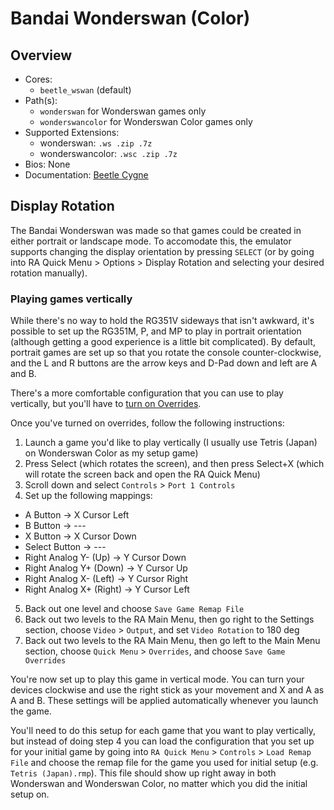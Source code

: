 # Bandai Wonderswan (Color)

## Overview

- Cores:
  - `beetle_wswan` (default)
- Path(s): 
  - `wonderswan` for Wonderswan games only
  - `wonderswancolor` for Wonderswan Color games only
- Supported Extensions:
  - wonderswan: `.ws .zip .7z`
  - wonderswancolor: `.wsc .zip .7z`
- Bios: None
- Documentation: [Beetle Cygne](https://docs.libretro.com/library/beetle_cygne)

## Display Rotation

The Bandai Wonderswan was made so that games could be created in either portrait or landscape mode. To accomodate this, the emulator supports changing the display orientation by pressing `SELECT` (or by going into RA Quick Menu > Options > Display Rotation and selecting your desired rotation manually).

### Playing games vertically

While there's no way to hold the RG351V sideways that isn't awkward, it's possible to set up the RG351M, P, and MP to play in portrait orientation (although getting a good experience is a little bit complicated). By default, portrait games are set up so that  you rotate the console counter-clockwise, and the L and R buttons are the arrow keys and D-Pad down and left are A and B.

There's a more comfortable configuration that you can use to play vertically, but you'll have to [turn on Overrides](Advanced-Topics#retroarch-overrides).

Once you've turned on overrides, follow the following instructions:

1. Launch a game you'd like to play vertically (I usually use Tetris (Japan) on Wonderswan Color as my setup game)
2. Press Select (which rotates the screen), and then press Select+X (which will rotate the screen back and open the RA Quick Menu)
3. Scroll down and select `Controls` > `Port 1 Controls`
4. Set up the following mappings:
  - A Button -> X Cursor Left
  - B Button -> ---
  - X Button -> X Cursor Down
  - Select Button -> ---
  - Right Analog Y- (Up) -> Y Cursor Down
  - Right Analog Y+ (Down) -> Y Cursor Up
  - Right Analog X- (Left) -> Y Cursor Right
  - Right Analog X+ (Right) -> Y Cursor Left
5. Back out one level and choose `Save Game Remap File`
6. Back out two levels to the RA Main Menu, then go right to the Settings section, choose `Video` > `Output`, and set `Video Rotation` to 180 deg
7. Back out two levels to the RA Main Menu, then go left to the Main Menu section, choose `Quick Menu` > `Overrides`, and choose `Save Game Overrides`

You're now set up to play this game in vertical mode. You can turn your devices clockwise and use the right stick as your movement and X and A as A and B. These settings will be applied automatically whenever you launch the game.

You'll need to do this setup for each game that you want to play vertically, but instead of doing step 4 you can load the configuration that you set up for your initial game by going into `RA Quick Menu` > `Controls` > `Load Remap File` and choose the remap file for the game you used for initial setup (e.g. `Tetris (Japan).rmp`). This file should show up right away in both Wonderswan and Wonderswan Color, no matter which you did the initial setup on.
